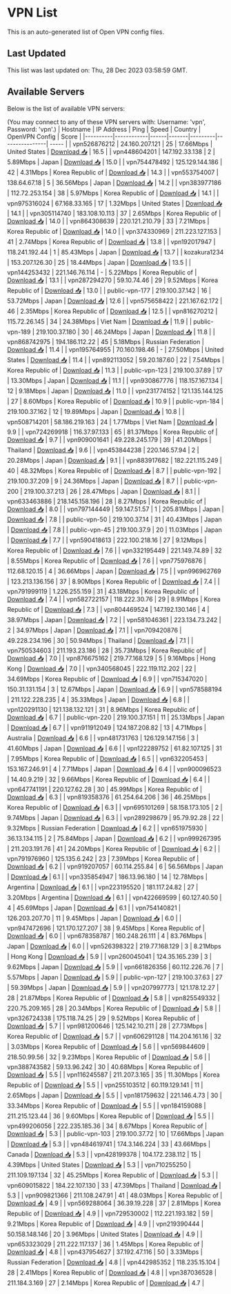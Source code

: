 # VPN List

This is an auto-generated list of Open VPN config files.

## Last Updated

This list was last updated on: Thu, 28 Dec 2023 03:58:59 GMT.

## Available Servers

Below is the list of available VPN servers:

(You may connect to any of these VPN servers with: Username: 'vpn', Password: 'vpn'.)
| Hostname | IP Address | Ping | Speed | Country | OpenVPN Config | Score |
|----------|------------|------|-------|---------|----------------| ----- |
| vpn526876212 | 24.160.207.121 | 25 | 17.66Mbps | United States | [Download 📥](./configs/server_0_US.ovpn) | 16.5 |
| vpn448604201 | 147.192.33.138 | 2 | 5.89Mbps | Japan | [Download 📥](./configs/server_1_JP.ovpn) | 15.0 |
| vpn754478492 | 125.129.144.186 | 42 | 4.31Mbps | Korea Republic of | [Download 📥](./configs/server_2_KR.ovpn) | 14.3 |
| vpn553754007 | 138.64.67.18 | 5 | 36.56Mbps | Japan | [Download 📥](./configs/server_3_JP.ovpn) | 14.2 |
| vpn383977186 | 112.72.253.154 | 38 | 5.97Mbps | Korea Republic of | [Download 📥](./configs/server_4_KR.ovpn) | 14.1 |
| vpn975316024 | 67.168.33.165 | 17 | 1.32Mbps | United States | [Download 📥](./configs/server_5_US.ovpn) | 14.1 |
| vpn305114740 | 183.108.10.113 | 37 | 2.65Mbps | Korea Republic of | [Download 📥](./configs/server_6_KR.ovpn) | 14.0 |
| vpn864308639 | 220.121.210.79 | 33 | 7.21Mbps | Korea Republic of | [Download 📥](./configs/server_7_KR.ovpn) | 14.0 |
| vpn374330969 | 211.223.127.153 | 41 | 2.74Mbps | Korea Republic of | [Download 📥](./configs/server_8_KR.ovpn) | 13.8 |
| vpn192017947 | 118.241.192.44 | 1 | 85.43Mbps | Japan | [Download 📥](./configs/server_9_JP.ovpn) | 13.7 |
| kozakura1234 | 153.207.126.30 | 25 | 18.44Mbps | Japan | [Download 📥](./configs/server_10_JP.ovpn) | 13.5 |
| vpn144253432 | 221.146.76.114 | - | 5.22Mbps | Korea Republic of | [Download 📥](./configs/server_11_KR.ovpn) | 13.1 |
| vpn287294270 | 59.10.74.46 | 29 | 9.52Mbps | Korea Republic of | [Download 📥](./configs/server_12_KR.ovpn) | 13.0 |
| public-vpn-177 | 219.100.37.142 | 16 | 53.72Mbps | Japan | [Download 📥](./configs/server_13_JP.ovpn) | 12.6 |
| vpn575658422 | 221.167.62.172 | 46 | 2.35Mbps | Korea Republic of | [Download 📥](./configs/server_14_KR.ovpn) | 12.5 |
| vpn816270212 | 115.72.26.145 | 34 | 24.38Mbps | Viet Nam | [Download 📥](./configs/server_15_VN.ovpn) | 11.9 |
| public-vpn-189 | 219.100.37.180 | 30 | 46.24Mbps | Japan | [Download 📥](./configs/server_16_JP.ovpn) | 11.8 |
| vpn868742975 | 194.186.112.22 | 45 | 5.18Mbps | Russian Federation | [Download 📥](./configs/server_17_RU.ovpn) | 11.4 |
| vpn195764955 | 70.160.198.46 | - | 27.50Mbps | United States | [Download 📥](./configs/server_18_US.ovpn) | 11.4 |
| vpn892113052 | 59.20.187.60 | 22 | 7.54Mbps | Korea Republic of | [Download 📥](./configs/server_19_KR.ovpn) | 11.3 |
| public-vpn-123 | 219.100.37.89 | 17 | 13.30Mbps | Japan | [Download 📥](./configs/server_20_JP.ovpn) | 11.1 |
| vpn930867776 | 118.157.167.134 | 12 | 9.18Mbps | Japan | [Download 📥](./configs/server_21_JP.ovpn) | 11.0 |
| vpn231774152 | 121.135.144.125 | 27 | 8.60Mbps | Korea Republic of | [Download 📥](./configs/server_22_KR.ovpn) | 10.9 |
| public-vpn-184 | 219.100.37.162 | 12 | 19.89Mbps | Japan | [Download 📥](./configs/server_23_JP.ovpn) | 10.8 |
| vpn508714201 | 58.186.219.163 | 24 | 1.77Mbps | Viet Nam | [Download 📥](./configs/server_24_VN.ovpn) | 9.9 |
| vpn724269918 | 116.37.97.133 | 65 | 81.37Mbps | Korea Republic of | [Download 📥](./configs/server_25_KR.ovpn) | 9.7 |
| vpn909001641 | 49.228.245.179 | 39 | 41.20Mbps | Thailand | [Download 📥](./configs/server_26_TH.ovpn) | 9.6 |
| vpn453844238 | 220.146.57.94 | 2 | 20.28Mbps | Japan | [Download 📥](./configs/server_27_JP.ovpn) | 9.1 |
| vpn883917682 | 182.221.115.249 | 40 | 48.32Mbps | Korea Republic of | [Download 📥](./configs/server_28_KR.ovpn) | 8.7 |
| public-vpn-192 | 219.100.37.209 | 9 | 24.36Mbps | Japan | [Download 📥](./configs/server_29_JP.ovpn) | 8.7 |
| public-vpn-200 | 219.100.37.213 | 26 | 28.47Mbps | Japan | [Download 📥](./configs/server_30_JP.ovpn) | 8.1 |
| vpn633463886 | 218.145.158.196 | 28 | 8.27Mbps | Korea Republic of | [Download 📥](./configs/server_31_KR.ovpn) | 8.0 |
| vpn797144449 | 59.147.51.57 | 1 | 205.81Mbps | Japan | [Download 📥](./configs/server_32_JP.ovpn) | 7.8 |
| public-vpn-50 | 219.100.37.14 | 31 | 40.43Mbps | Japan | [Download 📥](./configs/server_33_JP.ovpn) | 7.8 |
| public-vpn-45 | 219.100.37.9 | 20 | 11.03Mbps | Japan | [Download 📥](./configs/server_34_JP.ovpn) | 7.7 |
| vpn590418613 | 222.100.218.16 | 27 | 9.12Mbps | Korea Republic of | [Download 📥](./configs/server_35_KR.ovpn) | 7.6 |
| vpn332195449 | 221.149.74.89 | 32 | 8.55Mbps | Korea Republic of | [Download 📥](./configs/server_36_KR.ovpn) | 7.6 |
| vpn775976876 | 112.68.120.15 | 4 | 36.66Mbps | Japan | [Download 📥](./configs/server_37_JP.ovpn) | 7.5 |
| vpn996962769 | 123.213.136.156 | 37 | 8.90Mbps | Korea Republic of | [Download 📥](./configs/server_38_KR.ovpn) | 7.4 |
| vpn791999119 | 1.226.255.159 | 31 | 43.18Mbps | Korea Republic of | [Download 📥](./configs/server_39_KR.ovpn) | 7.4 |
| vpn582722157 | 118.222.30.76 | 29 | 8.91Mbps | Korea Republic of | [Download 📥](./configs/server_40_KR.ovpn) | 7.3 |
| vpn804469524 | 147.192.130.146 | 4 | 38.97Mbps | Japan | [Download 📥](./configs/server_41_JP.ovpn) | 7.2 |
| vpn581046361 | 223.134.73.242 | 2 | 34.97Mbps | Japan | [Download 📥](./configs/server_42_JP.ovpn) | 7.1 |
| vpn709420876 | 49.228.234.196 | 30 | 50.94Mbps | Thailand | [Download 📥](./configs/server_43_TH.ovpn) | 7.1 |
| vpn750534603 | 211.193.23.186 | 28 | 35.73Mbps | Korea Republic of | [Download 📥](./configs/server_44_KR.ovpn) | 7.0 |
| vpn876675162 | 219.77.168.129 | 5 | 9.16Mbps | Hong Kong | [Download 📥](./configs/server_45_HK.ovpn) | 7.0 |
| vpn340568045 | 222.119.112.202 | 22 | 34.69Mbps | Korea Republic of | [Download 📥](./configs/server_46_KR.ovpn) | 6.9 |
| vpn715347020 | 150.31.131.154 | 3 | 12.67Mbps | Japan | [Download 📥](./configs/server_47_JP.ovpn) | 6.9 |
| vpn578588194 | 211.122.228.235 | 4 | 35.33Mbps | Japan | [Download 📥](./configs/server_48_JP.ovpn) | 6.8 |
| vpn120291130 | 121.138.132.121 | 31 | 8.96Mbps | Korea Republic of | [Download 📥](./configs/server_49_KR.ovpn) | 6.7 |
| public-vpn-220 | 219.100.37.151 | 11 | 25.13Mbps | Japan | [Download 📥](./configs/server_50_JP.ovpn) | 6.7 |
| vpn911912049 | 124.187.208.82 | 13 | 4.71Mbps | Australia | [Download 📥](./configs/server_51_AU.ovpn) | 6.6 |
| vpn481731763 | 126.129.147.156 | 3 | 41.60Mbps | Japan | [Download 📥](./configs/server_52_JP.ovpn) | 6.6 |
| vpn122289752 | 61.82.107.125 | 31 | 7.95Mbps | Korea Republic of | [Download 📥](./configs/server_53_KR.ovpn) | 6.5 |
| vpn632205453 | 153.167.246.91 | 4 | 7.71Mbps | Japan | [Download 📥](./configs/server_54_JP.ovpn) | 6.4 |
| vpn900096523 | 14.40.9.219 | 32 | 9.66Mbps | Korea Republic of | [Download 📥](./configs/server_55_KR.ovpn) | 6.4 |
| vpn647741191 | 220.127.62.28 | 30 | 45.99Mbps | Korea Republic of | [Download 📥](./configs/server_56_KR.ovpn) | 6.3 |
| vpn819358376 | 61.254.64.206 | 36 | 46.25Mbps | Korea Republic of | [Download 📥](./configs/server_57_KR.ovpn) | 6.3 |
| vpn695101269 | 58.158.173.105 | 2 | 9.74Mbps | Japan | [Download 📥](./configs/server_58_JP.ovpn) | 6.3 |
| vpn289298679 | 95.79.92.28 | 22 | 9.32Mbps | Russian Federation | [Download 📥](./configs/server_59_RU.ovpn) | 6.2 |
| vpn651975930 | 36.13.134.115 | 2 | 75.84Mbps | Japan | [Download 📥](./configs/server_60_JP.ovpn) | 6.2 |
| vpn999267395 | 211.203.191.76 | 41 | 24.20Mbps | Korea Republic of | [Download 📥](./configs/server_61_KR.ovpn) | 6.2 |
| vpn791976960 | 125.135.6.242 | 23 | 7.39Mbps | Korea Republic of | [Download 📥](./configs/server_62_KR.ovpn) | 6.2 |
| vpn919207057 | 60.114.255.84 | 6 | 56.56Mbps | Japan | [Download 📥](./configs/server_63_JP.ovpn) | 6.1 |
| vpn335854947 | 186.13.96.180 | 14 | 12.78Mbps | Argentina | [Download 📥](./configs/server_64_AR.ovpn) | 6.1 |
| vpn223195520 | 181.117.24.82 | 27 | 3.20Mbps | Argentina | [Download 📥](./configs/server_65_AR.ovpn) | 6.1 |
| vpn422669599 | 60.127.40.50 | 4 | 45.69Mbps | Japan | [Download 📥](./configs/server_66_JP.ovpn) | 6.1 |
| vpn754140821 | 126.203.207.70 | 11 | 9.45Mbps | Japan | [Download 📥](./configs/server_67_JP.ovpn) | 6.0 |
| vpn947472696 | 121.170.127.207 | 38 | 9.45Mbps | Korea Republic of | [Download 📥](./configs/server_68_KR.ovpn) | 6.0 |
| vpn678358787 | 160.248.26.111 | 4 | 83.76Mbps | Japan | [Download 📥](./configs/server_69_JP.ovpn) | 6.0 |
| vpn526398322 | 219.77.168.129 | 3 | 8.21Mbps | Hong Kong | [Download 📥](./configs/server_70_HK.ovpn) | 5.9 |
| vpn260045041 | 124.35.165.239 | 3 | 9.62Mbps | Japan | [Download 📥](./configs/server_71_JP.ovpn) | 5.9 |
| vpn661826356 | 60.112.226.76 | 7 | 5.57Mbps | Japan | [Download 📥](./configs/server_72_JP.ovpn) | 5.9 |
| public-vpn-127 | 219.100.37.63 | 27 | 59.39Mbps | Japan | [Download 📥](./configs/server_73_JP.ovpn) | 5.9 |
| vpn207997773 | 121.178.12.27 | 28 | 21.87Mbps | Korea Republic of | [Download 📥](./configs/server_74_KR.ovpn) | 5.8 |
| vpn825549332 | 220.75.209.165 | 28 | 20.34Mbps | Korea Republic of | [Download 📥](./configs/server_75_KR.ovpn) | 5.8 |
| vpn326724338 | 175.118.74.25 | 29 | 9.52Mbps | Korea Republic of | [Download 📥](./configs/server_76_KR.ovpn) | 5.7 |
| vpn981200646 | 125.142.10.211 | 28 | 27.73Mbps | Korea Republic of | [Download 📥](./configs/server_77_KR.ovpn) | 5.7 |
| vpn606291128 | 114.204.161.16 | 32 | 3.03Mbps | Korea Republic of | [Download 📥](./configs/server_78_KR.ovpn) | 5.6 |
| vpn569844609 | 218.50.99.56 | 32 | 9.23Mbps | Korea Republic of | [Download 📥](./configs/server_79_KR.ovpn) | 5.6 |
| vpn388743582 | 59.13.96.242 | 30 | 40.68Mbps | Korea Republic of | [Download 📥](./configs/server_80_KR.ovpn) | 5.5 |
| vpn116245587 | 211.207.3.165 | 35 | 11.30Mbps | Korea Republic of | [Download 📥](./configs/server_81_KR.ovpn) | 5.5 |
| vpn255103512 | 60.119.129.141 | 11 | 2.65Mbps | Japan | [Download 📥](./configs/server_82_JP.ovpn) | 5.5 |
| vpn181759632 | 221.146.4.73 | 30 | 33.34Mbps | Korea Republic of | [Download 📥](./configs/server_83_KR.ovpn) | 5.5 |
| vpn184159088 | 211.215.123.44 | 36 | 9.60Mbps | Korea Republic of | [Download 📥](./configs/server_84_KR.ovpn) | 5.5 |
| vpn499206056 | 222.235.185.36 | 34 | 8.67Mbps | Korea Republic of | [Download 📥](./configs/server_85_KR.ovpn) | 5.3 |
| public-vpn-103 | 219.100.37.72 | 10 | 17.66Mbps | Japan | [Download 📥](./configs/server_86_JP.ovpn) | 5.3 |
| vpn484619741 | 174.3.146.224 | 33 | 43.66Mbps | Canada | [Download 📥](./configs/server_87_CA.ovpn) | 5.3 |
| vpn428199378 | 104.172.238.112 | 15 | 4.39Mbps | United States | [Download 📥](./configs/server_88_US.ovpn) | 5.3 |
| vpn710255250 | 211.109.197.134 | 32 | 45.25Mbps | Korea Republic of | [Download 📥](./configs/server_89_KR.ovpn) | 5.3 |
| vpn609015822 | 184.22.107.130 | 33 | 47.39Mbps | Thailand | [Download 📥](./configs/server_90_TH.ovpn) | 5.3 |
| vpn909821366 | 211.108.247.91 | 41 | 48.03Mbps | Korea Republic of | [Download 📥](./configs/server_91_KR.ovpn) | 4.9 |
| vpn569288064 | 36.39.19.228 | 37 | 2.81Mbps | Korea Republic of | [Download 📥](./configs/server_92_KR.ovpn) | 4.9 |
| vpn729530002 | 112.221.193.182 | 59 | 9.21Mbps | Korea Republic of | [Download 📥](./configs/server_93_KR.ovpn) | 4.9 |
| vpn219390444 | 50.158.148.146 | 20 | 3.96Mbps | United States | [Download 📥](./configs/server_94_US.ovpn) | 4.9 |
| vpn653323029 | 211.222.117.137 | 36 | 1.45Mbps | Korea Republic of | [Download 📥](./configs/server_95_KR.ovpn) | 4.8 |
| vpn437954627 | 37.192.47.116 | 50 | 3.33Mbps | Russian Federation | [Download 📥](./configs/server_96_RU.ovpn) | 4.8 |
| vpn442985352 | 118.235.15.104 | 28 | 2.41Mbps | Korea Republic of | [Download 📥](./configs/server_97_KR.ovpn) | 4.8 |
| vpn387036528 | 211.184.3.169 | 27 | 2.14Mbps | Korea Republic of | [Download 📥](./configs/server_98_KR.ovpn) | 4.7 |
